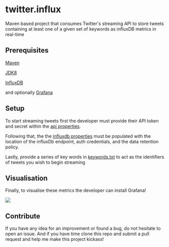 # twitter.influx

Maven based project that consumes Twitter's streaming API to store tweets containing at least one of a given set of keywords as influxDB metrics in real-time


## Prerequisites

[Maven](https://maven.apache.org/)

[JDK8](http://www.oracle.com/technetwork/java/javase/downloads/jdk8-downloads-2133151.html)

[InfluxDB](https://www.influxdata.com/)


and optionally
[Grafana](https://grafana.com/)


## Setup

To start streaming tweets first the developer must provide their API token and secret within the [api properties](https://github.com/williampeterpaul/twitter.influx/blob/master/twitterAPI.dev.properties).

Following that, the the [influxdb properties](https://github.com/williampeterpaul/twitter.influx/blob/master/influx.properties) must be populated with the location of the influxDb endpoint, auth credentials, and the data retention policy.

Lastly, provide a series of key words in [keywords.txt](https://github.com/williampeterpaul/twitter.influx/blob/master/keywords.txt) to act as the identifiers of tweets you wish to begin streaming


## Visualisation

Finally, to visualise these metrics the developer can install Grafana!

![](http://docs.grafana.org/assets/img/features/dashboard_ex1.png)


## Contribute

If you have any idea for an improvement or found a bug, do not hesitate to open an issue. 
And if you have time clone this repo and submit a pull request and help me make this project kickass!
